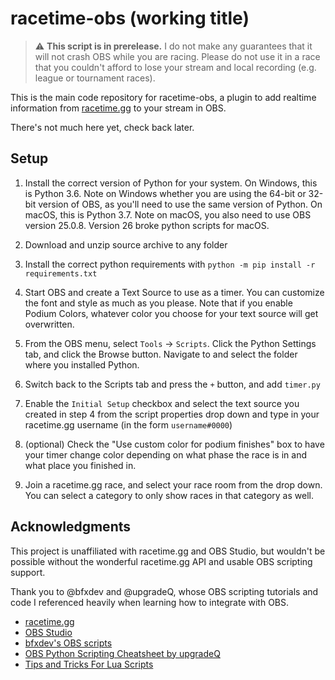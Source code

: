 # racetime-obs (working title)

> :warning: **This script is in prerelease.** I do not make any guarantees that it will not crash OBS while you are racing. Please do not use it in a race that you couldn't afford to lose your stream and local recording (e.g. league or tournament races).

This is the main code repository for racetime-obs, a plugin to add realtime information from [racetime.gg](https://racetime.gg) to your stream in OBS.

There's not much here yet, check back later.

## Setup

1) Install the correct version of Python for your system. On Windows, this is Python 3.6. Note on Windows whether you are using the 64-bit or 32-bit version of OBS, as you'll need to use the same version of Python. On macOS, this is Python 3.7. Note on macOS, you also need to use OBS version 25.0.8. Version 26 broke python scripts for macOS.

2) Download and unzip source archive to any folder

3) Install the correct python requirements with `python -m pip install -r requirements.txt`

4) Start OBS and create a Text Source to use as a timer. You can customize the font and style as much as you please. Note that if you enable Podium Colors, whatever color you choose for your text source will get overwritten.

5) From the OBS menu, select `Tools` -> `Scripts`. Click the Python Settings tab, and click the Browse button. Navigate to and select the folder where you installed Python.

6) Switch back to the Scripts tab and press the `+` button, and add `timer.py`

7) Enable the `Initial Setup` checkbox and select the text source you created in step 4 from the script properties drop down and type in your racetime.gg username (in the form `username#0000`)

8) (optional) Check the "Use custom color for podium finishes" box to have your timer change color depending on what phase the race is in and what place you finished in.

9) Join a racetime.gg race, and select your race room from the drop down. You can select a category to only show races in that category as well.

## Acknowledgments

This project is unaffiliated with racetime.gg and OBS Studio, but wouldn't be possible without the wonderful racetime.gg API and usable OBS scripting support.

Thank you to @bfxdev and @upgradeQ, whose OBS scripting tutorials and code I referenced heavily when learning how to integrate with OBS.

* [racetime.gg](https://github.com/racetimeGG/racetime-app)
* [OBS Studio](https://github.com/obsproject/obs-studio)
* [bfxdev's OBS scripts](https://github.com/bfxdev/OBS)
* [OBS Python Scripting Cheatsheet by upgradeQ](https://github.com/upgradeQ/OBS-Studio-Python-Scripting-Cheatsheet-obspython-Examples-of-API)
* [Tips and Tricks For Lua Scripts](https://obsproject.com/forum/threads/tips-and-tricks-for-lua-scripts.132256/#post-491262)
